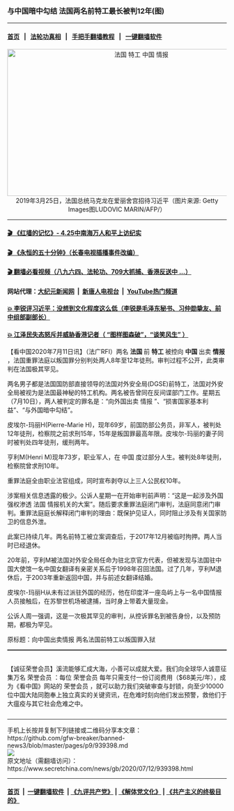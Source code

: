 ### 与中国暗中勾结 法国两名前特工最长被判12年(图)
------------------------

#### [首页](https://github.com/gfw-breaker/banned-news3/blob/master/README.md) &nbsp;&nbsp;|&nbsp;&nbsp; [法轮功真相](https://github.com/begood0513/basic/blob/master/README.md)  &nbsp;&nbsp;|&nbsp;&nbsp; [手把手翻墙教程](https://github.com/gfw-breaker/guides/wiki)  &nbsp;&nbsp;|&nbsp;&nbsp; [一键翻墙软件](https://github.com/gfw-breaker/nogfw/blob/master/README.md)  



<div class="article_right" style="fone-color:#000">
 <p style="text-align:center">
  <img alt="法国 特工 中国 情报" src="https://img2.secretchina.com/pic/2019/3-26/p2389811a937869144-ss.jpg" style="height:337px; width:600px"/>
  <br>
   2019年3月25日，法国总统马克龙在爱丽舍宫招待习近平（图片来源: Getty Images图LUDOVIC MARIN/AFP/）
   <span id="hideid" name="hideid" style="color:red;display:none;">
    <span href="https://www.secretchina.com">
    </span>
   </span>
  </br>
 </p>
 <div id="txt-mid1-t21-2017">
  

---

#### [ 🎬  《红墙的记忆》- 4.25中南海万人和平上访纪实](http://141.164.39.94:10000/videos/legend/425.html)

#### [ 🎬  《永恒的五十分钟》（长春电视插播事件改编） ](http://141.164.39.94:10000/videos/news/ComingForYou-2.html)

#### [ 🎬  翻墙必看视频（八九六四、法轮功、709大抓捕、香港反送中 ...）](https://github.com/gfw-breaker/links/blob/master/banned.md)

#### 网站代理：[大纪元新闻网](http://167.172.10.89:10080/gb/) &nbsp;|&nbsp; [新唐人电视台](http://167.172.10.89:8808/gb/) &nbsp;|&nbsp; [YouTube热门频道](http://158.247.203.241/youtube.html)

#### [ 💥 李锐评习近平：没想到文化程度这么低（李锐是毛泽东秘书、习仲勋挚友、前中组部副部长）](http://141.164.39.94:10000/videos/res/Communist/lirui-xi.html)

#### [ 💥 江泽民失态怒斥并威胁香港记者（ “图样图森破”，“谈笑风生” ）](http://141.164.39.94:10000/videos/res/realjzm/naive.html)


  </div>
 </div>
 <p>
  【看中国2020年7月11日讯】（法广RFI）两名
  <strong>
   法国
  </strong>
  前
  <strong>
   <span href="https://www.secretchina.com/news/gb/tag/特工" target="_blank">
    特工
   </span>
  </strong>
  被控向
  <strong>
   中国
  </strong>
  出卖
  <strong>
   情报
  </strong>
  ，法国重罪法庭以叛国罪分别判处两人8年至12年徒刑。审判过程不公开，此类审判在法国极其罕见。
  <span id="hideid" name="hideid" style="color:red;display:none;">
   <span href="https://www.secretchina.com">
   </span>
  </span>
 </p>
 <p>
  两名男子都是法国国防部直接领导的法国对外安全局(DGSE)前特工，法国对外安全局被视为是法国最神秘的特工机构。两名被告曾同在反间谍部门工作。星期五（7月10日），两人被判定的罪名是：“向外国出卖
  <span href="https://www.secretchina.com/news/gb/tag/情报" target="_blank">
   情报
  </span>
  ”、“损害国家基本利益”、“与外国暗中勾结”。
 </p>
 <p>
  皮埃尔-玛丽H(Pierre-Marie H)，现年69岁，前国防部公务员，非军人，被判处12年徒刑，检察院之前求刑15年，15年是叛国罪最高年限。皮埃尔-玛丽的妻子同时被判处四年徒刑，缓刑两年。
 </p>
 <p>
  亨利M(Henri M)现年73岁，职业军人，在
  <span href="https://www.secretchina.com" target="_blank">
   中国
  </span>
  度过部分人生。被判处8年徒刑，检察院曾求刑10年。
 </p>
 <p>
  重罪法庭全由职业法官组成，同时宣布剥夺以上三人公民权10年。
 </p>
 <p>
  涉案相关信息透露的极少。公诉人星期一在开始审判前声明：“这是一起涉及外国强权渗透
  <span href="https://www.secretchina.com/news/gb/tag/法国" target="_blank">
   法国
  </span>
  情报机关的大案”。随后要求重罪法庭闭门审判，法庭同意闭门审判。重罪法庭庭长解释闭门审判的理由：既保护见证人，同时阻止涉及有关国家防卫的信息外泄。
 </p>
 <center>
  <div style="max-width: 632px;height:180px; display: none; text-align: center; margin: 0 auto; overflow: hidden;overflow-x: hidden;">
   <div id="taboola-midarticle-thumbnails" style="max-width: 632px;height:180px;overflow: hidden;overflow-x: hidden;">
   </div>
  </div>
  <div>
   <center>
    <div id="div-gpt-ad-1589559869784-0">
    </div>
   </center>
  </div>
 </center>
 <p>
  此案已持续几年。两名前特工被立案调查后，于2017年12月被临时拘押。两人当时已经退休。
 </p>
 <center>
  <div style="max-width: 632px;height:180px; display: none; text-align: center; margin: 0 auto; overflow: hidden;overflow-x: hidden;">
   <div id="taboola-midarticle-thumbnails" style="max-width: 632px;height:180px;overflow: hidden;overflow-x: hidden;">
   </div>
  </div>
  <div>
   <center>
    <div id="div-gpt-ad-1589559869784-0">
    </div>
   </center>
  </div>
 </center>
 <p>
  20年前，亨利M被法国对外安全局任命为驻北京官方代表，但被发现与法国驻中国大使馆一名中国女翻译有亲密关系后于1998年召回法国。过了几年，亨利M退休后，于2003年重新返回中国，并与前述女翻译结婚。
 </p>
 <center>
  <div style="max-width: 632px;height:180px; display: none; text-align: center; margin: 0 auto; overflow: hidden;overflow-x: hidden;">
   <div id="taboola-midarticle-thumbnails" style="max-width: 632px;height:180px;overflow: hidden;overflow-x: hidden;">
   </div>
  </div>
  <div>
   <center>
    <div id="div-gpt-ad-1589559869784-0">
    </div>
   </center>
  </div>
 </center>
 <p>
  皮埃尔-玛丽H从未有过派驻外国的经历，他在印度洋一座岛屿上与一名中国情报人员接触后，在苏黎世机场被逮捕，当时身上带着大量现金。
 </p>
 <center>
  <div style="max-width: 632px;height:180px; display: none; text-align: center; margin: 0 auto; overflow: hidden;overflow-x: hidden;">
   <div id="taboola-midarticle-thumbnails" style="max-width: 632px;height:180px;overflow: hidden;overflow-x: hidden;">
   </div>
  </div>
  <div>
   <center>
    <div id="div-gpt-ad-1589559869784-0">
    </div>
   </center>
  </div>
 </center>
 <p>
  公诉人周一强调，这是一次极其罕见的审判，从控诉罪名到被告身份，以及预防期，都极为罕见。
 </p>
 <center>
  <div style="max-width: 632px;height:180px; display: none; text-align: center; margin: 0 auto; overflow: hidden;overflow-x: hidden;">
   <div id="taboola-midarticle-thumbnails" style="max-width: 632px;height:180px;overflow: hidden;overflow-x: hidden;">
   </div>
  </div>
  <div>
   <center>
    <div id="div-gpt-ad-1589559869784-0">
    </div>
   </center>
  </div>
 </center>
 <p>
  原标题：向中国出卖情报 两名法国前特工以叛国罪入狱
 </p>
 <center>
  <div style="max-width: 632px;height:180px; display: none; text-align: center; margin: 0 auto; overflow: hidden;overflow-x: hidden;">
   <div id="taboola-midarticle-thumbnails" style="max-width: 632px;height:180px;overflow: hidden;overflow-x: hidden;">
   </div>
  </div>
  <div>
   <center>
    <div id="div-gpt-ad-1589559869784-0">
    </div>
   </center>
  </div>
 </center>
 <p style=" margin-bottom: 8px; ">
  <hr style="border-top: 1px dashed  ;" width="100%"/>
  <br/>
  【诚征荣誉会员】溪流能够汇成大海，小善可以成就大爱。我们向全球华人诚意征集万名
  <span href="/kzgd/subscribe.html" target="_blank">
   荣誉会员
  </span>
  ：每位
  <span href="/kzgd/subscribe.html" target="_blank">
   荣誉会员
  </span>
  每年只需支付一份订阅费用（$68美元/年），成为《看中国》网站的
  <span href="/kzgd/subscribe.html" target="_blank">
   荣誉会员
  </span>
  ，就可以助力我们突破审查与封锁，向至少10000位中国大陆同胞奉上独立真实的关键资讯，在危难时刻向他们发出预警，救他们于大瘟疫与其它社会危难之中。
  <center>
   <div style="max-width: 632px;height:180px; display: none; text-align: center; margin: 0 auto; overflow: hidden;overflow-x: hidden;">
    <div id="taboola-midarticle-thumbnails" style="max-width: 632px;height:180px;overflow: hidden;overflow-x: hidden;">
    </div>
   </div>
   <div>
    <center>
     <div id="div-gpt-ad-1589559869784-0">
     </div>
    </center>
   </div>
  </center>
  <center>
   <div>
    <div id="txt-mid2-t22-2017" style="display: block;  max-height: 351px;  overflow: hidden;">
     <div id="SC-21xx">
     </div>
     <ins class="adsbygoogle" data-ad-client="ca-pub-1276641434651360" data-ad-format="auto" data-ad-slot="4301710469" data-full-width-responsive="true" style="display:block">
     </ins>
    </div>
   </div>
  </center>
  <div style="padding-top:12px;">
  </div>
 </p>
</div>

<hr/>
手机上长按并复制下列链接或二维码分享本文章：<br/>
https://github.com/gfw-breaker/banned-news3/blob/master/pages/p9/939398.md <br/>
<a href='https://github.com/gfw-breaker/banned-news3/blob/master/pages/p9/939398.md'><img src='https://github.com/gfw-breaker/banned-news3/blob/master/pages/p9/939398.md.png'/></a> <br/>
原文地址（需翻墙访问）：https://www.secretchina.com/news/gb/2020/07/12/939398.html


------------------------
#### [首页](https://github.com/gfw-breaker/banned-news3/blob/master/README.md) &nbsp;|&nbsp; [一键翻墙软件](https://github.com/gfw-breaker/nogfw/blob/master/README.md) &nbsp;| [《九评共产党》](https://github.com/gfw-breaker/9ping.md/blob/master/README.md#九评之一评共产党是什么) | [《解体党文化》](https://github.com/gfw-breaker/jtdwh.md/blob/master/README.md) | [《共产主义的终极目的》](https://github.com/gfw-breaker/gczydzjmd.md/blob/master/README.md)


<img src='http://gfw-breaker.win/banned-news3/pages/p9/939398.md' width='0px' height='0px'/>